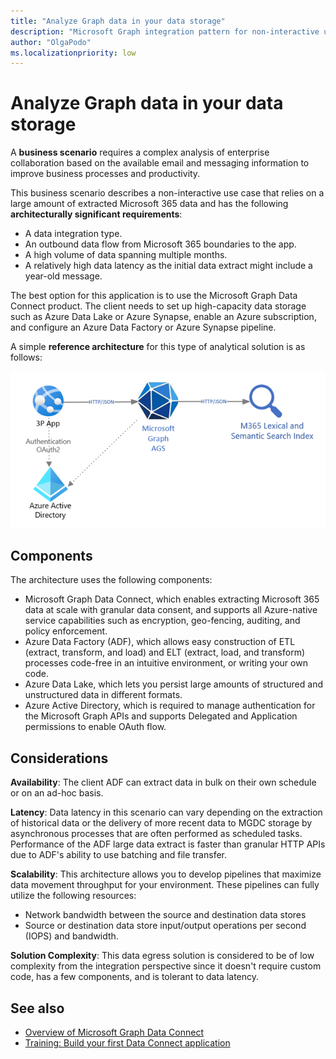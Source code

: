 ```yaml
---
title: "Analyze Graph data in your data storage"
description: "Microsoft Graph integration pattern for non-interactive use case that relies on a large amount of extracted Microsoft 365 data."
author: "OlgaPodo"
ms.localizationpriority: low
---
```


# Analyze Graph data in your data storage

A **business scenario** requires a complex analysis of enterprise collaboration based on the available email and messaging information to improve business processes and productivity.

This business scenario describes a non-interactive use case that relies on a large amount of extracted Microsoft 365 data and has the following **architecturally significant requirements**:

- A data integration type.
- An outbound data flow from Microsoft 365 boundaries to the app.
- A high volume of data spanning multiple months.
- A relatively high data latency as the initial data extract might include a year-old message.
  
The best option for this application is to use the Microsoft Graph Data Connect product. The client needs to set up high-capacity data storage such as Azure Data Lake or Azure Synapse, enable an Azure subscription, and configure an Azure Data Factory or Azure Synapse pipeline.

A simple **reference architecture** for this type of analytical solution is as follows:

![mgdc](.././images/graph-arc-center/Connectors.png)

## Components

The architecture uses the following components:

- Microsoft Graph Data Connect, which enables extracting Microsoft 365 data at scale with granular data consent, and supports all Azure-native service capabilities such as encryption, geo-fencing, auditing, and policy enforcement.
- Azure Data Factory (ADF), which allows easy construction of ETL (extract, transform, and load) and ELT (extract, load, and transform) processes code-free in an intuitive environment, or writing your own code.
- Azure Data Lake, which lets you persist large amounts of structured and unstructured data in different formats.
- Azure Active Directory, which is required to manage authentication for the Microsoft Graph APIs and supports Delegated and Application permissions to enable OAuth flow.

## Considerations

**Availability**: The client ADF can extract data in bulk on their own schedule or on an ad-hoc basis.

**Latency**: Data latency in this scenario can vary depending on the extraction of historical data or the delivery of more recent data to MGDC storage by asynchronous processes that are often performed as scheduled tasks. Performance of the ADF large data extract is faster than granular HTTP APIs due to ADF's ability to use batching and file transfer.

**Scalability**: This architecture allows you to develop pipelines that maximize data movement throughput for your environment. These pipelines can fully utilize the following resources:

- Network bandwidth between the source and destination data stores
- Source or destination data store input/output operations per second (IOPS) and bandwidth.

**Solution Complexity**: This data egress solution is considered to be of low complexity from the integration perspective since it doesn't require custom code, has a few components, and is tolerant to data latency.

## See also

- [Overview of Microsoft Graph Data Connect](./../data-connect-concept-overview.md)
- [Training: Build your first Data Connect application](/training/modules/data-connect-quickstart)
